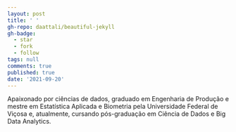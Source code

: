 ```yaml
---
layout: post
title: ' '
gh-repo: daattali/beautiful-jekyll
gh-badge:
  - star
  - fork
  - follow
tags: null
comments: true
published: true
date: '2021-09-20'
---
```


Apaixonado por ciências de dados, graduado em Engenharia de Produção e mestre em Estatística Aplicada e Biometria pela Universidade Federal de Viçosa e, atualmente, cursando pós-graduação em Ciência de Dados e Big Data Analytics.
